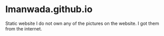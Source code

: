 # Imanwada.github.io
Static website
I do not own any of the pictures on the website. I got them from the internet.
